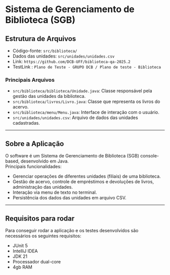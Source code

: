 # Sistema de Gerenciamento de Biblioteca (SGB)

## Estrutura de Arquivos

- Código-fonte: `src/biblioteca/`
- Dados das unidades: `src/unidades/unidades.csv`
- Link: `https://github.com/DCB-UFF/biblioteca-qa-2025.2`
- TestLink : `Plano de Teste - GRUPO DCB / Plano de teste - Biblioteca`

### Principais Arquivos

- `src/biblioteca/biblioteca/Unidade.java`: Classe responsável pela gestão das unidades da biblioteca.
- `src/biblioteca/livros/Livro.java`: Classe que representa os livros do acervo.
- `src/biblioteca/menu/Menu.java`: Interface de interação com o usuário.
- `src/unidades/unidades.csv`: Arquivo de dados das unidades cadastradas.

---

## Sobre a Aplicação

O software é um Sistema de Gerenciamento de Biblioteca (SGB) console-based, desenvolvido em Java.  
Principais funcionalidades:

- Gerenciar operações de diferentes unidades (filiais) de uma biblioteca.
- Gestão de acervo, controle de empréstimos e devoluções de livros, administração das unidades.
- Interação via menu de texto no terminal.
- Persistência dos dados das unidades em arquivo CSV.

---

## Requisitos para rodar

Para conseguir rodar a aplicação e os testes desenvolvidos são necessários os seguintes requisitos:

- JUnit 5
- IntelliJ IDEA
- JDK 21
- Processador dual-core
- 4gb RAM

